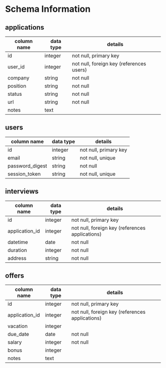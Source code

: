# Schema Information

## applications
column name | data type | details
------------|-----------|------------------------------------------
id          | integer   | not null, primary key
user_id     | integer   | not null, foreign key (references users)
company     | string    | not null
position    | string    | not null
status      | string    | not null
url         | string    | not null
notes       | text      |

## users
column name     | data type | details
----------------|-----------|-----------------------
id              | integer   | not null, primary key
email           | string    | not null, unique
password_digest | string    | not null
session_token   | string    | not null, unique


## interviews
column name | data type | details
------------|-----------|----------------------------------------------------
id          | integer   | not null, primary key
application_id | integer   | not null, foreign key (references applications)
datetime     | date     | not null
duration    | integer     | not null
address     | string    | not null

## offers
column name | data type | details
------------|-----------|------------------------------------------
id          | integer   | not null, primary key
application_id     | integer   | not null, foreign key (references applications)
vacation       | integer     |  
due_date    | date    | not null
salary      | integer    | not null
bonus         | integer    | 
notes       | text      |
